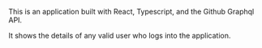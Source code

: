 This is an application built with React, Typescript, and the Github Graphql API. 

It shows the details of any valid user who logs into the application.
